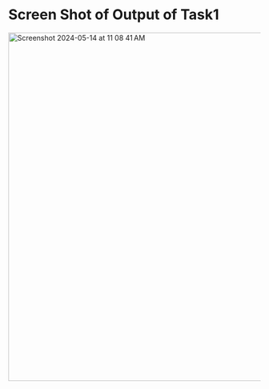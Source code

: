 # Screen Shot of Output of Task1
<img width="698" alt="Screenshot 2024-05-14 at 11 08 41 AM" src="https://github.com/IamPrasanna482/BigOh-Assignment/assets/72264142/0f56ee86-b849-40d1-bf36-04c4f880aca1">
